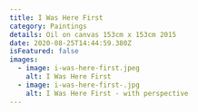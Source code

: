 ```yaml
---
title: I Was Here First
category: Paintings
details: Oil on canvas 153cm x 153cm 2015
date: 2020-08-25T14:44:59.380Z
isFeatured: false
images:
  - image: i-was-here-first.jpeg
    alt: I Was Here First
  - image: i-was-here-first-.jpg
    alt: I Was Here First - with perspective
---
```

